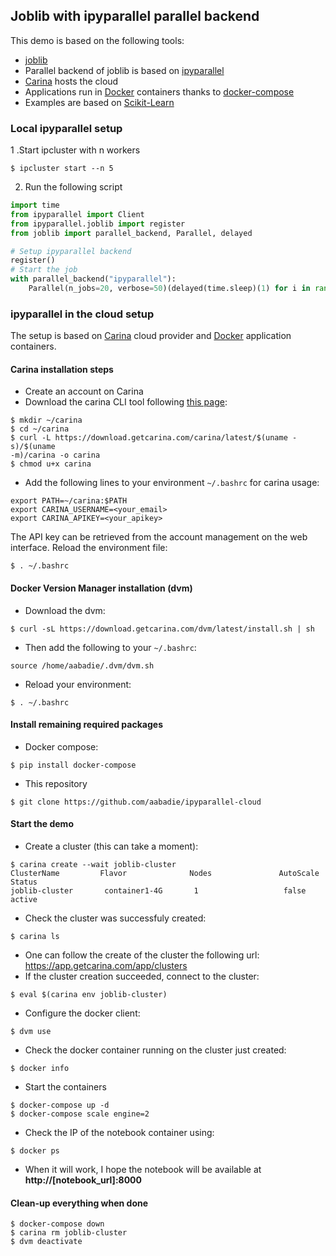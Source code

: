 ## Joblib with ipyparallel parallel backend

This demo is based on the following tools:
* [joblib](https://pythonhosted.org/joblib/)
* Parallel backend of joblib is based on
[ipyparallel](https://ipyparallel.readthedocs.io/en/latest/)
* [Carina](https://getcarina.com/) hosts the cloud
* Applications run in [Docker](https://www.docker.com/) containers thanks to
  [docker-compose](https://docs.docker.com/compose/)
* Examples are based on [Scikit-Learn](http://scikit-learn.org/stable/)


### Local ipyparallel setup

1 .Start ipcluster with n workers
```
$ ipcluster start --n 5
```
2. Run the following script
```python
import time
from ipyparallel import Client
from ipyparallel.joblib import register
from joblib import parallel_backend, Parallel, delayed

# Setup ipyparallel backend
register()
# Start the job
with parallel_backend("ipyparallel"):
    Parallel(n_jobs=20, verbose=50)(delayed(time.sleep)(1) for i in range(10))
```

### ipyparallel in the cloud setup

The setup is based on [Carina](https://getcarina.com/) cloud provider and
[Docker](https://www.docker.com/) application containers.

#### Carina installation steps

* Create an account on Carina
* Download the carina CLI tool following
[this page](https://getcarina.com/docs/getting-started/getting-started-carina-cli/):
```
$ mkdir ~/carina
$ cd ~/carina
$ curl -L https://download.getcarina.com/carina/latest/$(uname -s)/$(uname
-m)/carina -o carina
$ chmod u+x carina
```
* Add the following lines to your environment `~/.bashrc` for carina usage:
```
export PATH=~/carina:$PATH
export CARINA_USERNAME=<your_email>
export CARINA_APIKEY=<your_apikey>
```
The API key can be retrieved from the account management on the web interface.
Reload the environment file:
```
$ . ~/.bashrc
```

#### Docker Version Manager installation (dvm)

* Download the dvm:
```
$ curl -sL https://download.getcarina.com/dvm/latest/install.sh | sh
```
* Then add the following to your `~/.bashrc`:
```
source /home/aabadie/.dvm/dvm.sh
```
* Reload your environment:
```
$ . ~/.bashrc
```

#### Install remaining required packages

* Docker compose:
```
$ pip install docker-compose
```

* This repository
```
$ git clone https://github.com/aabadie/ipyparallel-cloud
```

#### Start the demo

* Create a cluster (this can take a moment):
```
$ carina create --wait joblib-cluster
ClusterName         Flavor              Nodes               AutoScale           Status
joblib-cluster       container1-4G       1                   false               active
```
* Check the cluster was successfuly created:
```
$ carina ls
```
* One can follow the create of the cluster the following url:
https://app.getcarina.com/app/clusters
* If the cluster creation succeeded, connect to the cluster:
```
$ eval $(carina env joblib-cluster)
```

* Configure the docker client:
```
$ dvm use
```
* Check the docker container running on the cluster just created:
```
$ docker info
```

* Start the containers
```
$ docker-compose up -d
$ docker-compose scale engine=2
```

* Check the IP of the notebook container using:
```
$ docker ps
```

* When it will work, I hope the notebook will be available at
__http://\[notebook_url\]:8000__

#### Clean-up everything when done

```
$ docker-compose down
$ carina rm joblib-cluster
$ dvm deactivate
```
